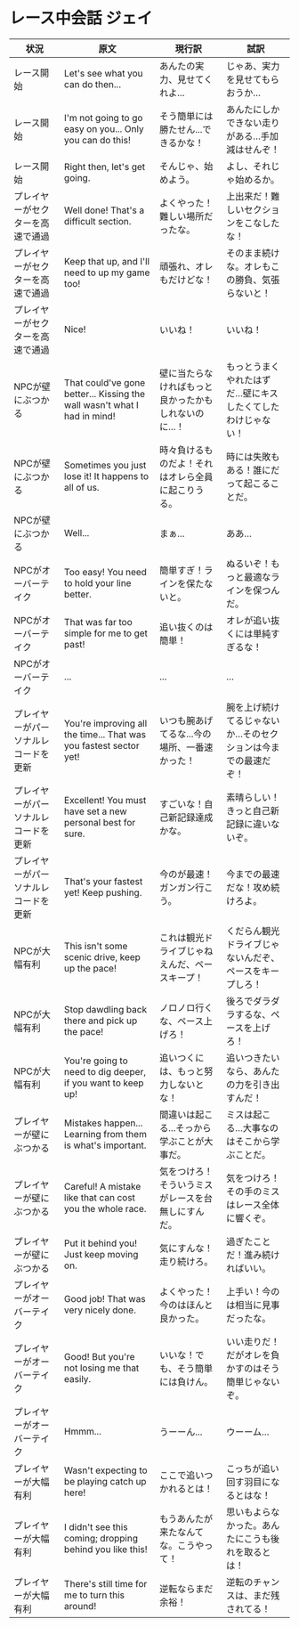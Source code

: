 # レース中会話 ジェイ

| 状況                 | 原文                                                                       | 現行訳                          | 試訳                              |
| ------------------ | ------------------------------------------------------------------------ | ---------------------------- | ------------------------------- |
| レース開始              | Let's see what you can do then...                                        | あんたの実力、見せてくれよ...             | じゃあ、実力を見せてもらおうか…                |
| レース開始              | I'm not going to go easy on you... Only you can do this!                 | そう簡単には勝たせん...できるかな！          | あんたにしかできない走りがある…手加減はせんぞ！        |
| レース開始              | Right then, let's get going.                                             | そんじゃ、始めよう。                   | よし、それじゃ始めるか。                    |
| プレイヤーがセクターを高速で通過   | Well done! That's a difficult section.                                   | よくやった！難しい場所だったな。             | 上出来だ！難しいセクションをこなしたな！            |
| プレイヤーがセクターを高速で通過   | Keep that up, and I'll need to up my game too!                           | 頑張れ、オレもだけどな！                 | そのまま続けな。オレもこの勝負、気張らないと！         |
| プレイヤーがセクターを高速で通過   | Nice!                                                                    | いいね！                         | いいね！                            |
| NPCが壁にぶつかる         | That could've gone better... Kissing the wall wasn't what I had in mind! | 壁に当たらなければもっと良かったかもしれないのに...！ | もっとうまくやれたはずだ…壁にキスしたくてしたわけじゃない！  |
| NPCが壁にぶつかる         | Sometimes you just lose it! It happens to all of us.                     | 時々負けるものだよ！それはオレら全員に起こりうる。    | 時には失敗もある！誰にだって起こることだ。           |
| NPCが壁にぶつかる         | Well...                                                                  | まぁ...                        | ああ…                             |
| NPCがオーバーテイク        | Too easy! You need to hold your line better.                             | 簡単すぎ！ラインを保たないと。              | ぬるいぞ！もっと最適なラインを保つんだ。            |
| NPCがオーバーテイク        | That was far too simple for me to get past!                              | 追い抜くのは簡単！                    | オレが追い抜くには単純すぎるな！                |
| NPCがオーバーテイク        | ...                                                                      | ...                          | …                               |
| プレイヤーがパーソナルレコードを更新 | You're improving all the time... That was you fastest sector yet!        | いつも腕あげてるな...今の場所、一番速かった！     | 腕を上げ続けてるじゃないか…そのセクションは今までの最速だぞ！ |
| プレイヤーがパーソナルレコードを更新 | Excellent! You must have set a new personal best for sure.               | すごいな！自己新記録達成かな。              | 素晴らしい！きっと自己新記録に違いないぞ。           |
| プレイヤーがパーソナルレコードを更新 | That's your fastest yet! Keep pushing.                                   | 今のが最速！ガンガン行こう。               | 今までの最速だな！攻め続けろよ。                |
| NPCが大幅有利           | This isn't some scenic drive, keep up the pace!                          | これは観光ドライブじゃねえんだ、ペースキープ！      | くだらん観光ドライブじゃないんだぞ、ペースをキープしろ！    |
| NPCが大幅有利           | Stop dawdling back there and pick up the pace!                           | ノロノロ行くな、ペース上げろ！              | 後ろでダラダラするな、ペースを上げろ！             |
| NPCが大幅有利           | You're going to need to dig deeper, if you want to keep up!              | 追いつくには、もっと努力しないとな！           | 追いつきたいなら、あんたの力を引き出すんだ！          |
| プレイヤーが壁にぶつかる       | Mistakes happen... Learning from them is what's important.               | 間違いは起こる...そっから学ぶことが大事だ。      | ミスは起こる…大事なのはそこから学ぶことだ。          |
| プレイヤーが壁にぶつかる       | Careful! A mistake like that can cost you the whole race.                | 気をつけろ！そういうミスがレースを台無しにすんだ。    | 気をつけろ！その手のミスはレース全体に響くぞ。         |
| プレイヤーが壁にぶつかる       | Put it behind you! Just keep moving on.                                  | 気にすんな！走り続けろ。                 | 過ぎたことだ！進み続ければいい。                |
| プレイヤーがオーバーテイク      | Good job! That was very nicely done.                                     | よくやった！今のはほんと良かった。            | 上手い！今のは相当に見事だったな。               |
| プレイヤーがオーバーテイク      | Good! But you're not losing me that easily.                              | いいな！でも、そう簡単には負けん。            | いい走りだ！だがオレを負かすのはそう簡単じゃないぞ。      |
| プレイヤーがオーバーテイク      | Hmmm...                                                                  | うーーん...                      | ウーーム…                           |
| プレイヤーが大幅有利         | Wasn't expecting to be playing catch up here!                            | ここで追いつかれるとは！                 | こっちが追い回す羽目になるとはな！               |
| プレイヤーが大幅有利         | I didn't see this coming; dropping behind you like this!                 | もうあんたが来たなんてな。こうやって！          | 思いもよらなかった。あんたにこうも後れを取るとは！       |
| プレイヤーが大幅有利         | There's still time for me to turn this around!                           | 逆転ならまだ余裕！                    | 逆転のチャンスは、まだ残されてる！               |
